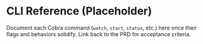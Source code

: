 # CLI Reference (Placeholder)

Document each Cobra command (`watch`, `start`, `status`, etc.) here once their
flags and behaviors solidify. Link back to the PRD for acceptance criteria.
